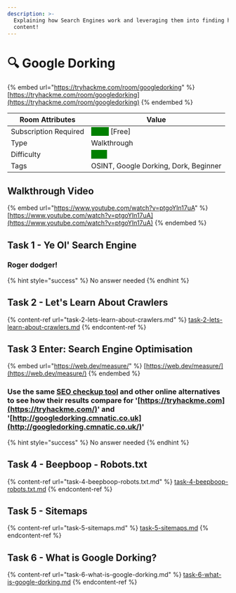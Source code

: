 ```yaml
---
description: >-
  Explaining how Search Engines work and leveraging them into finding hidden
  content!
---
```


# 🔍 Google Dorking

{% embed url="https://tryhackme.com/room/googledorking" %}
[https://tryhackme.com/room/googledorking](https://tryhackme.com/room/googledorking)
{% endembed %}



| Room Attributes       | Value                                                                   |
| --------------------- | ----------------------------------------------------------------------- |
| Subscription Required |  <mark style="color:green;background-color:green;">False</mark> \[Free] |
| Type                  | Walkthrough                                                             |
| Difficulty            |  <mark style="color:green;background-color:green;">Easy</mark>          |
| Tags                  | OSINT, Google Dorking, Dork, Beginner                                   |



## Walkthrough Video

{% embed url="https://www.youtube.com/watch?v=ptgoYIn17uA" %}
[https://www.youtube.com/watch?v=ptgoYIn17uA](https://www.youtube.com/watch?v=ptgoYIn17uA)
{% endembed %}

## Task 1 - Ye Ol' Search Engine

### Roger dodger!

{% hint style="success" %}
No answer needed
{% endhint %}

## Task 2 - Let's Learn About Crawlers

{% content-ref url="task-2-lets-learn-about-crawlers.md" %}
[task-2-lets-learn-about-crawlers.md](task-2-lets-learn-about-crawlers.md)
{% endcontent-ref %}

## Task 3 Enter: Search Engine Optimisation

{% embed url="https://web.dev/measure/" %}
[https://web.dev/measure/](https://web.dev/measure/)
{% endembed %}

### Use the same [SEO checkup tool](https://web.dev/measure/) and other online alternatives to see how their results compare for '[https://tryhackme.com](https://tryhackme.com/)' and '[http://googledorking.cmnatic.co.uk](http://googledorking.cmnatic.co.uk/)'

{% hint style="success" %}
No answer needed
{% endhint %}

## Task 4 - Beepboop - Robots.txt

{% content-ref url="task-4-beepboop-robots.txt.md" %}
[task-4-beepboop-robots.txt.md](task-4-beepboop-robots.txt.md)
{% endcontent-ref %}

## Task 5 - Sitemaps

{% content-ref url="task-5-sitemaps.md" %}
[task-5-sitemaps.md](task-5-sitemaps.md)
{% endcontent-ref %}

## Task 6 - What is Google Dorking?

{% content-ref url="task-6-what-is-google-dorking.md" %}
[task-6-what-is-google-dorking.md](task-6-what-is-google-dorking.md)
{% endcontent-ref %}

